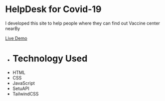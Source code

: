<link href="https://fonts.googleapis.com/css2?family=Material+Icons"
      rel="stylesheet">
      
<h1>HelpDesk for Covid-19</h1>

<p>I developed this site to help people where they can find out Vaccine center nearBy </p>

<a href="https://www.covid19help.tk/" ref='_blank'> Live Demo <span class="material-icons-outlined">
</span></a>

<ul>
  <li><h1>Technology Used</h1></li>
  <li>HTML</li>
  <li>CSS</li>
  <li>JavaScript</li>
  <li>SetuAPI</li>
  <li>TailwindCSS</li>
</ul>
